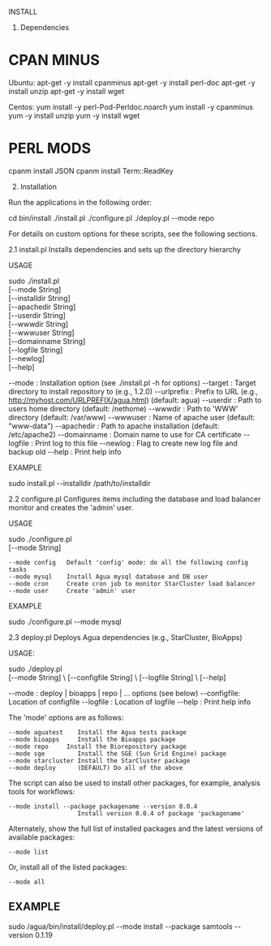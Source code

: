 INSTALL


1. Dependencies

# CPAN MINUS
Ubuntu:
apt-get -y install cpanminus
apt-get -y install perl-doc
apt-get -y install unzip
apt-get -y install wget

Centos:
yum install -y perl-Pod-Perldoc.noarch
yum install -y cpanminus
yum -y install unzip
yum -y install wget


# PERL MODS
cpanm install JSON
cpanm install Term::ReadKey


2. Installation

Run the applications in the following order:

cd bin/install
./install.pl
./configure.pl
./deploy.pl --mode repo


For details on custom options for these scripts, see the following sections.

2.1 install.pl   Installs dependencies and sets up the directory hierarchy

USAGE

sudo ./install.pl \
 [--mode String] \
 [--installdir String] \
 [--apachedir String] \
 [--userdir String] \
 [--wwwdir String] \
 [--wwwuser String] \
 [--domainname String] \
 [--logfile String] \
 [--newlog] \
 [--help]

 --mode          :  Installation option (see ./install.pl -h for options)
 --target        :  Target directory to install repository to (e.g., 1.2.0)
 --urlprefix     :  Prefix to URL (e.g., http://myhost.com/URLPREFIX/agua.html)
                    (default: agua)
 --userdir       :  Path to users home directory (default: /nethome)
 --wwwdir        :  Path to 'WWW' directory (default: /var/www)
 --wwwuser       :  Name of apache user (default: "www-data")
 --apachedir     :  Path to apache installation (default: /etc/apache2)
 --domainname    :  Domain name to use for CA certificate
 --logfile       :  Print log to this file
 --newlog        :  Flag to create new log file and backup old
 --help          :  Print help info
 
EXAMPLE

sudo install.pl --installdir /path/to/installdir


2.2 configure.pl  Configures items including the database and load balancer monitor
                    and creates the 'admin' user.

USAGE

sudo ./configure.pl \
    [--mode String] 

    --mode config   Default 'config' mode: do all the following config tasks
    --mode mysql    Install Agua mysql database and DB user
    --mode cron     Create cron job to monitor StarCluster load balancer
    --mode user     Create 'admin' user

EXAMPLE

sudo ./configure.pl --mode mysql


2.3 deploy.pl    Deploys Agua dependencies (e.g., StarCluster, BioApps)

USAGE:

sudo ./deploy.pl \
 [--mode String] \ 
 [--configfile String] \ 
 [--logfile String] \ 
 [--help]

 --mode      :    deploy | bioapps | repo | ... options (see below)
 --configfile:    Location of configfile
 --logfile   :    Location of logfile
 --help      :    Print help info

The 'mode' options are as follows:

	--mode aguatest    Install the Agua tests package
	--mode bioapps     Install the Bioapps package
	--mode repo     Install the Biorepository package
	--mode sge         Install the SGE (Sun Grid Engine) package
	--mode starcluster Install the StarCluster package
	--mode deploy      (DEFAULT) Do all of the above

The script can also be used to install other packages, for example, analysis tools for workflows:

	--mode install --package packagename --version 0.0.4
                       Install version 0.0.4 of package 'packagename' 

Alternately, show the full list of installed packages and the latest versions of available packages:

    --mode list
    
Or, install all of the listed packages:

    --mode all


EXAMPLE
-------

sudo /agua/bin/install/deploy.pl --mode install --package samtools --version 0.1.19



